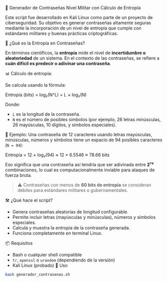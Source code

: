 🔐 Generador de Contraseñas Nivel Militar con Cálculo de Entropía

Este script fue desarrollado en Kali Linux como parte de un proyecto de ciberseguridad. Su objetivo es generar contraseñas altamente seguras mediante la incorporación de un nivel de entropía que cumple con estándares militares y buenas prácticas criptográficas.

🧠 ¿Qué es la Entropía en Contraseñas?

En términos científicos, la **entropía** mide el nivel de **incertidumbre o aleatoriedad** de un sistema. En el contexto de las contraseñas, se refiere a **cuán difícil es predecir o adivinar una contraseña**.

📊 Cálculo de entropía:

Se calcula usando la fórmula:

Entropía (bits) = log₂(N^L) = L × log₂(N)

Donde:
- `L` es la longitud de la contraseña.
- `N` es el número de posibles símbolos (por ejemplo, 26 letras minúsculas, 26 mayúsculas, 10 dígitos, y símbolos especiales).

📌 Ejemplo:
Una contraseña de 12 caracteres usando letras mayúsculas, minúsculas, números y símbolos tiene un espacio de 94 posibles caracteres (`N = 94`):

Entropía = 12 × log₂(94) ≈ 12 × 6.5546 ≈ 78.66 bits

Eso significa que una contraseña así tendría que ser adivinada entre **2⁷⁸** combinaciones, lo cual es computacionalmente inviable para ataques de fuerza bruta.

> ⚠️ Contraseñas con menos de **60 bits de entropía** se consideran débiles para estándares militares o gubernamentales.

🛠️ ¿Qué hace el script?

- Genera contraseñas aleatorias de longitud configurable.
- Permite incluir letras (mayúsculas y minúsculas), números y símbolos especiales.
- Calcula y muestra la entropía de la contraseña generada.
- Funciona completamente en terminal Linux.

📦 Requisitos

- Bash o cualquier shell compatible
- `tr`, `openssl` o `urandom` (dependiendo de la versión)
- Kali Linux (probado)
🚀 Uso

```bash
bash generador_contrasenas.sh

